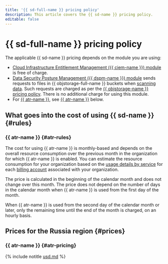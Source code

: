 ```yaml
---
title: '{{ sd-full-name }} pricing policy'
description: This article covers the {{ sd-name }} pricing policy.
editable: false
---
```


# {{ sd-full-name }} pricing policy



The applicable {{ sd-name }} pricing depends on the module you are using:

* [Cloud Infrastructure Entitlement Management ({{ ciem-name }}) module](concepts/ciem.md) is free of charge.
* [Data Security Posture Management ({{ dspm-name }}) module](concepts/dspm.md) sends requests to files in {{ objstorage-full-name }} buckets when [scanning data](operations/dspm/create-scan.md). Such requests are charged as per the [{{ objstorage-name }} pricing policy](../storage/pricing.md). There is no additional charge for using this module.
* For [{{ atr-name }}](concepts/access-transparency.md), see [{{ atr-name }}](#atr-rules) below.

## What goes into the cost of using {{ sd-name }} {#rules}

### {{ atr-name }} {#atr-rules}

The cost for using {{ atr-name }} is monthly-based and depends on the overall resource consumption over the previous month in the organization for which {{ atr-name }} is enabled. You can estimate the resource consumption for your organization based on the [usage details by service](../billing/operations/check-charges.md#services_1) for each [billing account](../billing/concepts/billing-account.md) associated with your organization.

The price is calculated in the beginning of the calendar month and does not change over this month. The price does not depend on the number of days in the calendar month when {{ atr-name }} is used from the first day of the month.

When {{ atr-name }} is used from the second day of the calendar month or later, only the remaining time until the end of the month is charged, on an hourly basis.

## Prices for the Russia region {#prices}

### {{ atr-name }} {#atr-pricing}




{% include notitle [usd.md](../_pricing/security-deck/access-transparency/usd.md) %}

